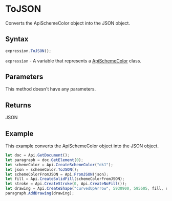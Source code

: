 # ToJSON

Converts the ApiSchemeColor object into the JSON object.

## Syntax

```javascript
expression.ToJSON();
```

`expression` - A variable that represents a [ApiSchemeColor](../ApiSchemeColor.md) class.

## Parameters

This method doesn't have any parameters.

## Returns

JSON

## Example

This example converts the ApiSchemeColor object into the JSON object.

```javascript
let doc = Api.GetDocument();
let paragraph = doc.GetElement(0);
let schemeColor = Api.CreateSchemeColor("dk1");
let json = schemeColor.ToJSON();
let schemeColorFromJSON = Api.FromJSON(json);
let fill = Api.CreateSolidFill(schemeColorFromJSON);
let stroke = Api.CreateStroke(0, Api.CreateNoFill());
let drawing = Api.CreateShape("curvedUpArrow", 5930900, 595605, fill, stroke);
paragraph.AddDrawing(drawing);
```
